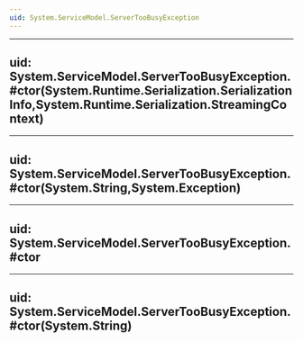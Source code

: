 ```yaml
---
uid: System.ServiceModel.ServerTooBusyException
---
```


---
uid: System.ServiceModel.ServerTooBusyException.#ctor(System.Runtime.Serialization.SerializationInfo,System.Runtime.Serialization.StreamingContext)
---

---
uid: System.ServiceModel.ServerTooBusyException.#ctor(System.String,System.Exception)
---

---
uid: System.ServiceModel.ServerTooBusyException.#ctor
---

---
uid: System.ServiceModel.ServerTooBusyException.#ctor(System.String)
---
